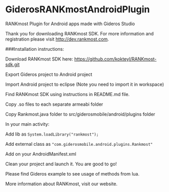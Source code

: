 GiderosRANKmostAndroidPlugin
============================

RANKmost Plugin for Android apps made with Gideros Studio

Thank you for downloading RANKmost SDK. For more information and registration please visit http://dev.rankmost.com.

###Installation instructions:

Download RANKmost SDK here: https://github.com/kokteyl/RANKmost-sdk.git

Export Gideros project to Android project

Import Android project to eclipse (Note you need to import it in workspace)

Find RANKmost SDK using instructions in README.md file.

Copy .so files to each separate armeabi folder

Copy Rankmost.java folder to src/giderosmobile/android/plugins folder

 In your main activity:
 
Add lib as `System.loadLibrary("rankmost");`
  
Add external class as `"com.giderosmobile.android.plugins.Rankmost"`

Add <activity android:name="com.kokteyl.rankmost.RANKmostPortal"/> on your AndroidManifest.xml

Clean your project and launch it. You are good to go! 

Please find Gideros example to see usage of methods from lua. 

More information about RANKmost, visit our website.

